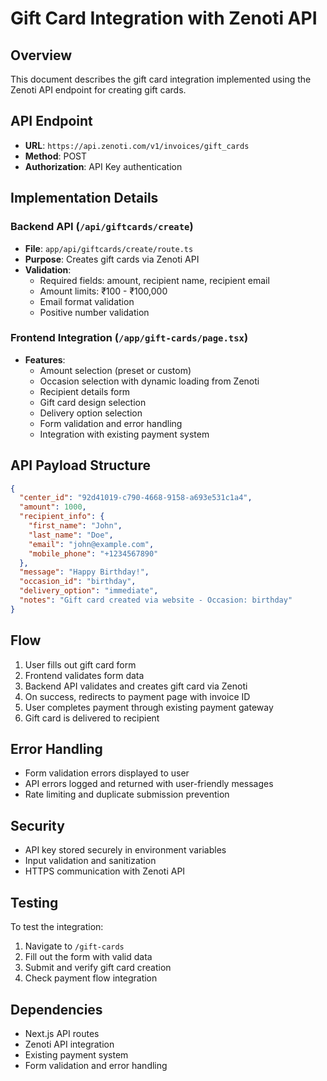 # Gift Card Integration with Zenoti API

## Overview
This document describes the gift card integration implemented using the Zenoti API endpoint for creating gift cards.

## API Endpoint
- **URL**: `https://api.zenoti.com/v1/invoices/gift_cards`
- **Method**: POST
- **Authorization**: API Key authentication

## Implementation Details

### Backend API (`/api/giftcards/create`)
- **File**: `app/api/giftcards/create/route.ts`
- **Purpose**: Creates gift cards via Zenoti API
- **Validation**: 
  - Required fields: amount, recipient name, recipient email
  - Amount limits: ₹100 - ₹100,000
  - Email format validation
  - Positive number validation

### Frontend Integration (`/app/gift-cards/page.tsx`)
- **Features**:
  - Amount selection (preset or custom)
  - Occasion selection with dynamic loading from Zenoti
  - Recipient details form
  - Gift card design selection
  - Delivery option selection
  - Form validation and error handling
  - Integration with existing payment system

## API Payload Structure

```json
{
  "center_id": "92d41019-c790-4668-9158-a693e531c1a4",
  "amount": 1000,
  "recipient_info": {
    "first_name": "John",
    "last_name": "Doe",
    "email": "john@example.com",
    "mobile_phone": "+1234567890"
  },
  "message": "Happy Birthday!",
  "occasion_id": "birthday",
  "delivery_option": "immediate",
  "notes": "Gift card created via website - Occasion: birthday"
}
```

## Flow
1. User fills out gift card form
2. Frontend validates form data
3. Backend API validates and creates gift card via Zenoti
4. On success, redirects to payment page with invoice ID
5. User completes payment through existing payment gateway
6. Gift card is delivered to recipient

## Error Handling
- Form validation errors displayed to user
- API errors logged and returned with user-friendly messages
- Rate limiting and duplicate submission prevention

## Security
- API key stored securely in environment variables
- Input validation and sanitization
- HTTPS communication with Zenoti API

## Testing
To test the integration:
1. Navigate to `/gift-cards`
2. Fill out the form with valid data
3. Submit and verify gift card creation
4. Check payment flow integration

## Dependencies
- Next.js API routes
- Zenoti API integration
- Existing payment system
- Form validation and error handling 